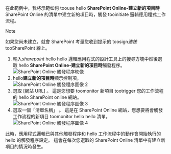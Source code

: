在此範例中，我將示範如何 toouse hello **SharePoint Online-建立新的項目時**SharePoint Online 的清單中建立新的項目時，觸發 tooinitiate 邏輯應用程式工作流程。

> [!NOTE]
> 如果您尚未建立，就會 SharePoint 考量您收到提示的 toosign*連接*tooSharePoint 線上。  
> 
> 

1. 輸入*sharepoint* hello hello 邏輯應用程式的設計工具上的搜尋方塊中然後選取 hello **SharePoint Online-建立新的項目時**觸發程序。  
   ![SharePoint Online 觸發程序映像](./media/connectors-create-api-sharepointonline/trigger-1.png)  
2. hello**建立新的項目時**顯示控制項。  
   ![SharePoint Online 觸發程序圖像 2](./media/connectors-create-api-sharepointonline/trigger-2.png)   
3. 選取 [網站 URL] 。 這是您想要 toomonitor 新項目 tootrigger 您的工作流程的 hello SharePoint online 網站。  
   ![SharePoint Online 觸發程序圖像 3](./media/connectors-create-api-sharepointonline/trigger-3.png)   
4. 選取一個「清單名稱」 。 這是在 SharePoint Online 網站，您想要將會觸發工作流程的新項目 toomonitor hello hello 清單。  
   ![SharePoint Online 觸發程序圖像 4](./media/connectors-create-api-sharepointonline/trigger-4.png)   

此時，應用程式邏輯已與其他觸發程序和 hello 工作流程中的動作會開始執行的 hello 的觸發程序設定。 這會在每次您選取的 SharePoint Online 清單中有建立新項目的情況時發生。  

